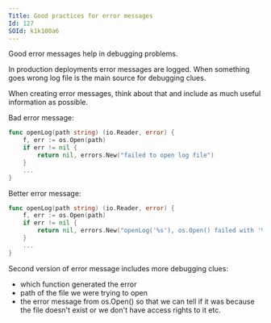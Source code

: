 ```yaml
---
Title: Good practices for error messages
Id: 127
SOId: k1k100a6
---
```


Good error messages help in debugging problems.

In production deployments error messages are logged. When something goes wrong log file is the main source for debugging clues.

When creating error messages, think about that and include as much useful information as possible.

Bad error message:

```go
func openLog(path string) (io.Reader, error) {
    f, err := os.Open(path)
    if err != nil {
        return nil, errors.New("failed to open log file")
    }
    ...
}
```

Better error message:

```go
func openLog(path string) (io.Reader, error) {
    f, err := os.Open(path)
    if err != nil {
        return nil, errors.New("openLog('%s'), os.Open() failed with '%s'", path, err)
    }
    ...
}
```

Second version of error message includes more debugging clues:
* which function generated the error
* path of the file we were trying to open
* the error message from os.Open() so that we can tell if it was because the file doesn't exist or we don't have access rights to it etc.
